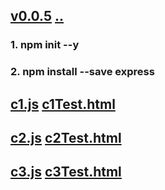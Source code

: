 ## [v0.0.5](https://github.com/jeremyjia/Games/edit/master/issues/4/readme.md) [..](..)
### 1. npm init --y
### 2. npm install --save express
## [c1.js](c1.js) [c1Test.html](c1Test.html)
## [c2.js](c2.js) [c2Test.html](c2Test.html)
## [c3.js](c3.js) [c3Test.html](c3Test.html)

